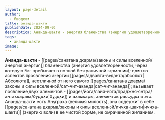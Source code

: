 ```yaml
---
layout: page-detail
author:
  - Яшодеви
title: ананда-шакти
publishDate: 2024-09-01
description: Ананда-шакти - энергия блаженства (энергия удовлетворенности, через которую Бог пребывает в полной безграничной гармонии); один из аспектов проявления энергии Абсолюта, неотличной от него самого сат-чит-ананда; вызывает появление двух элементов - буддхи и ахамкары, элементов рассудка и эго. Ананда-шакти есть Ануграха (великая милость), она содержит в себе иччха-шакти (энергию воли) в ее чистой форме, не омраченной желанием.
tags:
  - ананда-шакти
image:
---
```

**Ананда-шакти** - [[pages/санатана дхарма/законы и силы вселенной/энергия|энергия]] блаженства (энергия удовлетворенности, через которую Бог пребывает в полной безграничной гармонии); один из аспектов проявления энергии [[pages/адвайта-веданта/абсолют|Абсолюта]], неотличной от него самого [[pages/санатана дхарма/законы и силы вселенной/сат-чит-ананда|сат-чит-ананда]]; вызывает появление двух элементов - [[pages/йога/лайя-йога/праджня-янтра/антахкарана/буддхи|буддхи]] и ахамкары, элементов рассудка и эго. Ананда-шакти есть Ануграха (великая милость), она содержит в себе [[pages/санатана дхарма/законы и силы вселенной/иччха-шакти|иччха-шакти]] (энергию воли) в ее чистой форме, не омраченной желанием.

